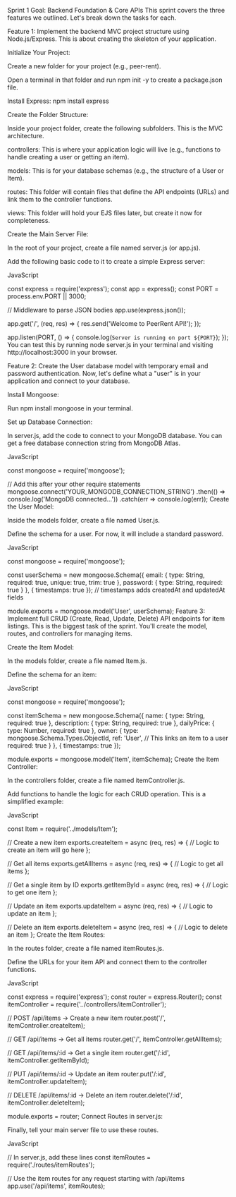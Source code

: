 Sprint 1 Goal: Backend Foundation & Core APIs
This sprint covers the three features we outlined. Let's break down the tasks for each.

Feature 1: Implement the backend MVC project structure using Node.js/Express.
This is about creating the skeleton of your application.

Initialize Your Project:

Create a new folder for your project (e.g., peer-rent).

Open a terminal in that folder and run npm init -y to create a package.json file.

Install Express: npm install express

Create the Folder Structure:

Inside your project folder, create the following subfolders. This is the MVC architecture.

controllers: This is where your application logic will live (e.g., functions to handle creating a user or getting an item).

models: This is for your database schemas (e.g., the structure of a User or Item).

routes: This folder will contain files that define the API endpoints (URLs) and link them to the controller functions.

views: This folder will hold your EJS files later, but create it now for completeness.

Create the Main Server File:

In the root of your project, create a file named server.js (or app.js).

Add the following basic code to it to create a simple Express server:

JavaScript

const express = require('express');
const app = express();
const PORT = process.env.PORT || 3000;

// Middleware to parse JSON bodies
app.use(express.json());

app.get('/', (req, res) => {
  res.send('Welcome to PeerRent API!');
});

app.listen(PORT, () => {
  console.log(`Server is running on port ${PORT}`);
});
You can test this by running node server.js in your terminal and visiting http://localhost:3000 in your browser.

Feature 2: Create the User database model with temporary email and password authentication.
Now, let's define what a "user" is in your application and connect to your database.

Install Mongoose:

Run npm install mongoose in your terminal.

Set up Database Connection:

In server.js, add the code to connect to your MongoDB database. You can get a free database connection string from MongoDB Atlas.

JavaScript

const mongoose = require('mongoose');

// Add this after your other require statements
mongoose.connect('YOUR_MONGODB_CONNECTION_STRING')
  .then(() => console.log('MongoDB connected...'))
  .catch(err => console.log(err));
Create the User Model:

Inside the models folder, create a file named User.js.

Define the schema for a user. For now, it will include a standard password.

JavaScript

const mongoose = require('mongoose');

const userSchema = new mongoose.Schema({
  email: {
    type: String,
    required: true,
    unique: true,
    trim: true
  },
  password: {
    type: String,
    required: true
  }
}, { timestamps: true }); // timestamps adds createdAt and updatedAt fields

module.exports = mongoose.model('User', userSchema);
Feature 3: Implement full CRUD (Create, Read, Update, Delete) API endpoints for item listings.
This is the biggest task of the sprint. You'll create the model, routes, and controllers for managing items.

Create the Item Model:

In the models folder, create a file named Item.js.

Define the schema for an item:

JavaScript

const mongoose = require('mongoose');

const itemSchema = new mongoose.Schema({
  name: { type: String, required: true },
  description: { type: String, required: true },
  dailyPrice: { type: Number, required: true },
  owner: {
    type: mongoose.Schema.Types.ObjectId,
    ref: 'User', // This links an item to a user
    required: true
  }
}, { timestamps: true });

module.exports = mongoose.model('Item', itemSchema);
Create the Item Controller:

In the controllers folder, create a file named itemController.js.

Add functions to handle the logic for each CRUD operation. This is a simplified example:

JavaScript

const Item = require('../models/Item');

// Create a new item
exports.createItem = async (req, res) => {
  // Logic to create an item will go here
};

// Get all items
exports.getAllItems = async (req, res) => {
  // Logic to get all items
};

// Get a single item by ID
exports.getItemById = async (req, res) => {
  // Logic to get one item
};

// Update an item
exports.updateItem = async (req, res) => {
  // Logic to update an item
};

// Delete an item
exports.deleteItem = async (req, res) => {
  // Logic to delete an item
};
Create the Item Routes:

In the routes folder, create a file named itemRoutes.js.

Define the URLs for your item API and connect them to the controller functions.

JavaScript

const express = require('express');
const router = express.Router();
const itemController = require('../controllers/itemController');

// POST /api/items -> Create a new item
router.post('/', itemController.createItem);

// GET /api/items -> Get all items
router.get('/', itemController.getAllItems);

// GET /api/items/:id -> Get a single item
router.get('/:id', itemController.getItemById);

// PUT /api/items/:id -> Update an item
router.put('/:id', itemController.updateItem);

// DELETE /api/items/:id -> Delete an item
router.delete('/:id', itemController.deleteItem);

module.exports = router;
Connect Routes in server.js:

Finally, tell your main server file to use these routes.

JavaScript

// In server.js, add these lines
const itemRoutes = require('./routes/itemRoutes');

// Use the item routes for any request starting with /api/items
app.use('/api/items', itemRoutes);